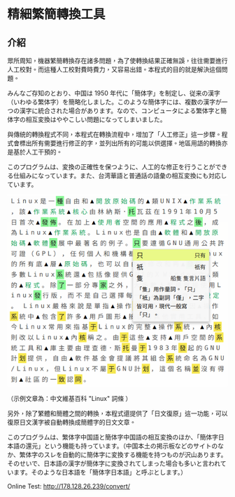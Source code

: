 # 精細繁簡轉換工具


## 介紹

<p lang="zh-tw">眾所周知，機器繁簡轉換存在諸多問題，為了使轉換結果正確無誤，往往需要進行人工校對。而這種人工校對費時費力，又容易出錯。本程式的目的就是解決這個問題。</p>

<p lang="ja">みんなご存知のとおり、中国は 1950 年代に「簡体字」を制定し、従来の漢字（いわゆる繁体字）を簡略化しました。このような簡体字には、複数の漢字が一つの漢字に統合された場合があります。なので、コンピュータによる繁体字と簡体字の相互変換はややこしい問題になってしまいました。</p>

<p lang="zh-tw">與傳統的轉換程式不同，本程式在轉換流程中，增加了「人工修正」這一步驟。程式會標出所有需要進行修正的字，並列出所有的可能以供選擇。地區用語的轉換亦是基於人工干預的。</p>

<p lang="ja">このプログラムは、変換の正確性を保つように、人工的な修正を行うことができる仕組みになっています。また、台湾華語と普通話の語彙の相互変換にも対応しています。</p>

![ExampleImage](images/s2t_example.png)

（示例文章為：中文維基百科 "Linux" 詞條 ）

<p lang="zh-tw">另外，除了繁體和簡體之間的轉換，本程式還提供了「日文復原」這一功能，可以復原日文漢字被自動轉換成簡體字的日文文章。</p>

<p lang="ja">このプログラムは、繁体字中国語と簡体字中国語の相互変換のほか、「簡体字日本語の還元」という機能も持っています。（中国本土の掲示板などのサイトのなか、繁体字のスレを自動的に簡体字に変換する機能を持つものが沢山あります。そのせいで、日本語の漢字が簡体字に変換されてしまった場合も多いと言われています。そのような日本語を「簡体字日本語」と呼ぶとします。）</p>

<p lang="en">Online Test: <a target="_blank" href="http://178.128.26.239/convert/">http://178.128.26.239/convert/</a></p>